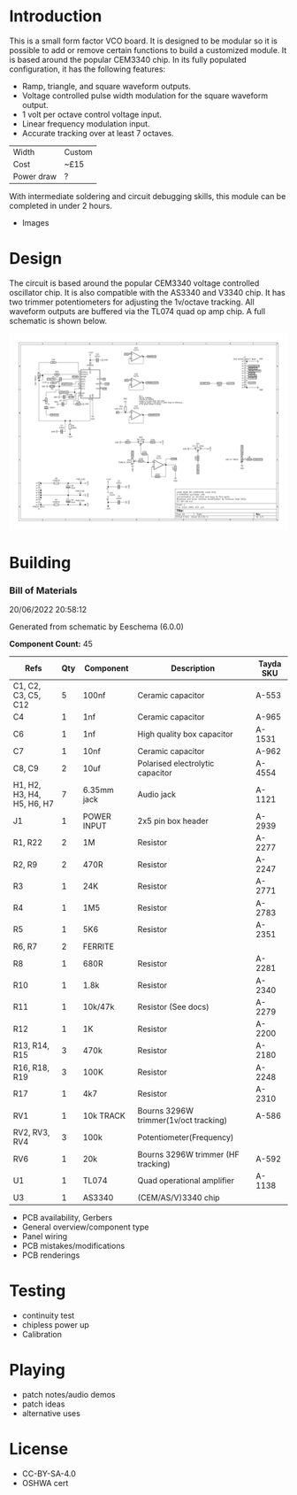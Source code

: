 # Introduction

This is a small form factor VCO board. It is designed to be modular so it is possible to add or remove certain functions to build a customized module.
It is based around the popular CEM3340 chip. In its fully populated configuration, it has the following features:
- Ramp, triangle, and square waveform outputs.
- Voltage controlled pulse width modulation for the square waveform output.
- 1 volt per octave control voltage input.
- Linear frequency modulation input.
- Accurate tracking over at least 7 octaves.

 |      |                          |
| ----------- | ------------------------------------ |
| Width     | Custom  |
| Cost       | ~£15 |
| Power draw    | ? |

With intermediate soldering and circuit debugging skills, this module can be completed in under 2 hours.

- Images


# Design

The circuit is based around the popular CEM3340 voltage controlled oscillator chip. It is also compatible with the AS3340 and V3340 chip. It has two trimmer potentiometers for adjusting the 1v/octave tracking. All waveform outputs are buffered via the TL074 quad op amp chip. A full schematic is shown below.

![images/3340breakout-sch-01.jpg](images/3340breakout-sch-01.jpg)

# Building

### Bill of Materials

    
20/06/2022 20:58:12

Generated from schematic by Eeschema (6.0.0)

**Component Count:** 45

| Refs | Qty | Component | Description | Tayda SKU |
| ----- | --- | ---- | ----------- | ---- |
| C1, C2, C3, C5, C12 | 5 | 100nf | Ceramic capacitor | A-553 |
| C4 | 1 | 1nf | Ceramic capacitor | A-965 |
| C6 | 1 | 1nf | High quality box capacitor | A-1531 |
| C7 | 1 | 10nf | Ceramic capacitor | A-962 |
| C8, C9 | 2 | 10uf | Polarised electrolytic capacitor | A-4554 |
| H1, H2, H3, H4, H5, H6, H7 | 7 | 6.35mm jack | Audio jack | A-1121 |
| J1 | 1 | POWER INPUT | 2x5 pin box header | A-2939 |
| R1, R22 | 2 | 1M | Resistor | A-2277 |
| R2, R9 | 2 | 470R | Resistor | A-2247 |
| R3 | 1 | 24K | Resistor | A-2771 |
| R4 | 1 | 1M5 | Resistor | A-2783 |
| R5 | 1 | 5K6 | Resistor | A-2351 |
| R6, R7 | 2 | FERRITE |  |  |
| R8 | 1 | 680R | Resistor | A-2281 |
| R10 | 1 | 1.8k | Resistor | A-2340 |
| R11 | 1 | 10k/47k | Resistor (See docs) | A-2279 |
| R12 | 1 | 1K | Resistor | A-2200 |
| R13, R14, R15 | 3 | 470k | Resistor | A-2180 |
| R16, R18, R19 | 3 | 100K | Resistor | A-2248 |
| R17 | 1 | 4k7 | Resistor | A-2310 |
| RV1 | 1 | 10k TRACK | Bourns 3296W trimmer(1v/oct tracking) | A-586 |
| RV2, RV3, RV4 | 3 | 100k | Potentiometer(Frequency) |  |
| RV6 | 1 | 20k  | Bourns 3296W trimmer (HF tracking) | A-592 |
| U1 | 1 | TL074 | Quad operational amplifier | A-1138 |
| U3 | 1 | AS3340 | (CEM/AS/V)3340 chip |  |



- PCB availability, Gerbers
- General overview/component type
- Panel wiring
- PCB mistakes/modifications
- PCB renderings

# Testing
- continuity test
- chipless power up
- Calibration

# Playing
- patch notes/audio demos
- patch ideas
- alternative uses

# License
- CC-BY-SA-4.0
- OSHWA cert